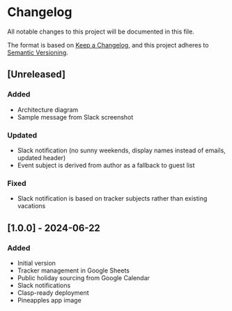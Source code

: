 # Changelog

All notable changes to this project will be documented in this file.

The format is based on [Keep a Changelog](https://keepachangelog.com/en/1.1.0/),
and this project adheres to [Semantic Versioning](https://semver.org/spec/v2.0.0.html).

## [Unreleased]

### Added
- Architecture diagram
- Sample message from Slack screenshot

### Updated
- Slack notification (no sunny weekends, display names instead of emails, updated header)
- Event subject is derived from author as a fallback to guest list

### Fixed
- Slack notification is based on tracker subjects rather than existing vacations

## [1.0.0] - 2024-06-22

### Added
- Initial version
- Tracker management in Google Sheets
- Public holiday sourcing from Google Calendar
- Slack notifications
- Clasp-ready deployment
- Pineapples app image

